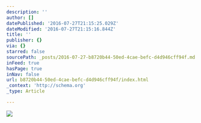 ```yaml
---
description: ''
author: []
datePublished: '2016-07-27T21:15:25.029Z'
dateModified: '2016-07-27T21:15:16.844Z'
title: ''
publisher: {}
via: {}
starred: false
sourcePath: _posts/2016-07-27-b8720b44-50ed-4cae-befc-d4d946cff94f.md
inFeed: true
hasPage: true
inNav: false
url: b8720b44-50ed-4cae-befc-d4d946cff94f/index.html
_context: 'http://schema.org'
_type: Article

---
```

![](https://the-grid-user-content.s3-us-west-2.amazonaws.com/9c1e05c2-c307-44a5-bda3-13eaca87440f.jpg)